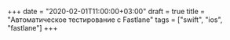 +++
date = "2020-02-01T11:00:00+03:00"
draft = true
title = "Автоматическое тестирование с Fastlane"
tags = ["swift", "ios", "fastlane"]
+++

